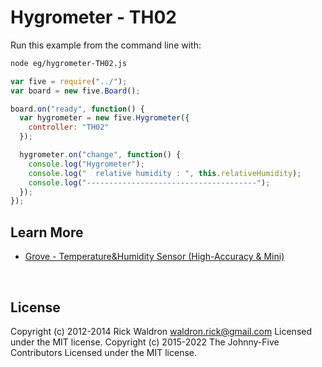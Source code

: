 <!--remove-start-->

# Hygrometer - TH02

<!--remove-end-->








Run this example from the command line with:
```bash
node eg/hygrometer-TH02.js
```


```javascript
var five = require("../");
var board = new five.Board();

board.on("ready", function() {
  var hygrometer = new five.Hygrometer({
    controller: "TH02"
  });

  hygrometer.on("change", function() {
    console.log("Hygrometer");
    console.log("  relative humidity : ", this.relativeHumidity);
    console.log("--------------------------------------");
  });
});


```









## Learn More

- [Grove - Temperature&Humidity Sensor (High-Accuracy & Mini)](http://www.seeedstudio.com/depot/Grove-TemperatureHumidity-Sensor-HighAccuracy-Mini-p-1921.html)

&nbsp;

<!--remove-start-->

## License
Copyright (c) 2012-2014 Rick Waldron <waldron.rick@gmail.com>
Licensed under the MIT license.
Copyright (c) 2015-2022 The Johnny-Five Contributors
Licensed under the MIT license.

<!--remove-end-->
